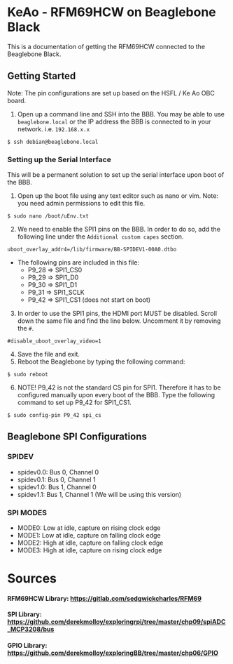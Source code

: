 # KeAo - RFM69HCW on Beaglebone Black

This is a documentation of getting the RFM69HCW connected to the Beaglebone Black.

## Getting Started
Note: The pin configurations are set up based on the HSFL / Ke Ao OBC board.

1. Open up a command line and SSH into the BBB. You may be able to use `beaglebone.local` or the IP address the BBB is connected to in your network. i.e. `192.168.x.x`
```
$ ssh debian@beaglebone.local
```

### Setting up the Serial Interface
This will be a permanent solution to set up the serial interface upon boot of the BBB.

1. Open up the boot file using any text editor such as nano or vim. Note: you need admin permissions to edit this file.
```
$ sudo nano /boot/uEnv.txt
```
2. We need to enable the SPI1 pins on the BBB. 
In order to do so, add the following line under the `Additional custom capes` section.
```
uboot_overlay_addr4=/lib/firmware/BB-SPIDEV1-00A0.dtbo
```
- The following pins are included in this file:
	- P9_28	=>	SPI1_CS0
	- P9_29	=>	SPI1_D0
	- P9_30	=>	SPI1_D1
	- P9_31	=>	SPI1_SCLK
	- P9_42	=>	SPI1_CS1 (does not start on boot)

3. In order to use the SPI1 pins, the HDMI port MUST be disabled. Scroll down the same file and find the line below. Uncomment it by removing the `#`.
```
#disable_uboot_overlay_video=1
```
4. Save the file and exit.
5. Reboot the Beaglebone by typing the following command:
```
$ sudo reboot
```
6. NOTE! P9_42 is not the standard CS pin for SPI1. Therefore it has to be configured manually upon every boot of the BBB. Type the following command to set up P9_42 for SPI1_CS1.
```
$ sudo config-pin P9_42 spi_cs
```

## Beaglebone SPI Configurations

### SPIDEV
- spidev0.0:    Bus 0, Channel 0
- spidev0.1:    Bus 0, Channel 1
- spidev1.0:    Bus 1, Channel 0
- spidev1.1:    Bus 1, Channel 1 (We will be using this version)

### SPI MODES
- MODE0:    Low at idle, capture on rising clock edge
- MODE1:    Low at idle, capture on falling clock edge
- MODE2:    High at idle, capture on falling clock edge
- MODE3:    High at idle, capture on rising clock edge

# Sources

#### RFM69HCW Library: https://gitlab.com/sedgwickcharles/RFM69

#### SPI Library: https://github.com/derekmolloy/exploringrpi/tree/master/chp09/spiADC_MCP3208/bus

#### GPIO Library: https://github.com/derekmolloy/exploringBB/tree/master/chp06/GPIO



